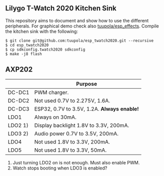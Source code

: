 ## Lilygo T-Watch 2020 Kitchen Sink

This repository aims to document and show how to use the different peripherals. For graphical demo check also [tuupola/esp_effects](https://github.com/tuupola/esp_effects). Compile the kitchen sink with the following:

```
$ git clone git@github.com:tuupola/esp_twatch2020.git --recursive
$ cd esp_twatch2020
$ cp sdkconfig.twatch2020 sdkconfig
$ make -j8 flash
```

## AXP202

|         | Purpose |
| ------- | ------- |
| DC-DC1  | PWM charger.|
| DC-DC2  | Not used 0.7V to 2.275V, 1.6A.|
| DC-DC3  | ESP32, 0.7V to 3.5V, 1.2A. **Always enable!** |
| LDO1    | Always on 30mA. |
| LDO2 1) | Display backlight 1.8V to 3.3V, 200mA. |
| LDO3 2) | Audio power 0.7V to 3.5V, 200mA. |
| LDO4    | Not used 1.8V to 3.3V, 200mA. |
| LDO5    | Not used 1.8V to 3.3V, 50mA. |

1) Just turning LDO2 on is not enough. Must also enable PWM.
2) Watch stops booting when LDO3 is enabled?
